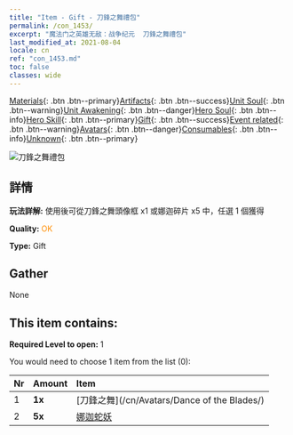 ```yaml
---
title: "Item - Gift - 刀鋒之舞禮包"
permalink: /con_1453/
excerpt: "魔法门之英雄无敌：战争纪元  刀鋒之舞禮包"
last_modified_at: 2021-08-04
locale: cn
ref: "con_1453.md"
toc: false
classes: wide
---
```

 [Materials](/ItemsCN/){: .btn .btn--primary}[Artifacts](/ItemsCN/Artifacts/){: .btn .btn--success}[Unit Soul](/ItemsCN/UnitSoul/){: .btn .btn--warning}[Unit Awakening](/ItemsCN/UnitAwakening/){: .btn .btn--danger}[Hero Soul](/ItemsCN/HeroSoul/){: .btn .btn--info}[Hero Skill](/ItemsCN/HeroSkill/){: .btn .btn--primary}[Gift](/ItemsCN/Gift/){: .btn .btn--success}[Event related](/ItemsCN/Events/){: .btn .btn--warning}[Avatars](/ItemsCN/Avatars/){: .btn .btn--danger}[Consumables](/ItemsCN/Consumables/){: .btn .btn--info}[Unknown](/ItemsCN/Unknown/){: .btn .btn--primary}

 ![刀鋒之舞禮包](/images/t/i_907067.png)

## 詳情
 **玩法詳解:** 使用後可從刀鋒之舞頭像框 x1 或娜迦碎片 x5 中，任選 1 個獲得

 **Quality:** <span style="color: #FF8C00">OK</span>

 **Type:** Gift

## Gather

  None

## This item contains:

 **Required Level to open:** 1

 You would need to choose 1 item from the list (0):

  | Nr | Amount |     Item    |
  |:---|:-------|:------------|
  | 1 |  **1x** | [刀鋒之舞](/cn/Avatars/Dance of the Blades/) |  | 
  | 2 |  **5x** | [娜迦蛇妖](/cn/Items/unt_240/) |  | 
